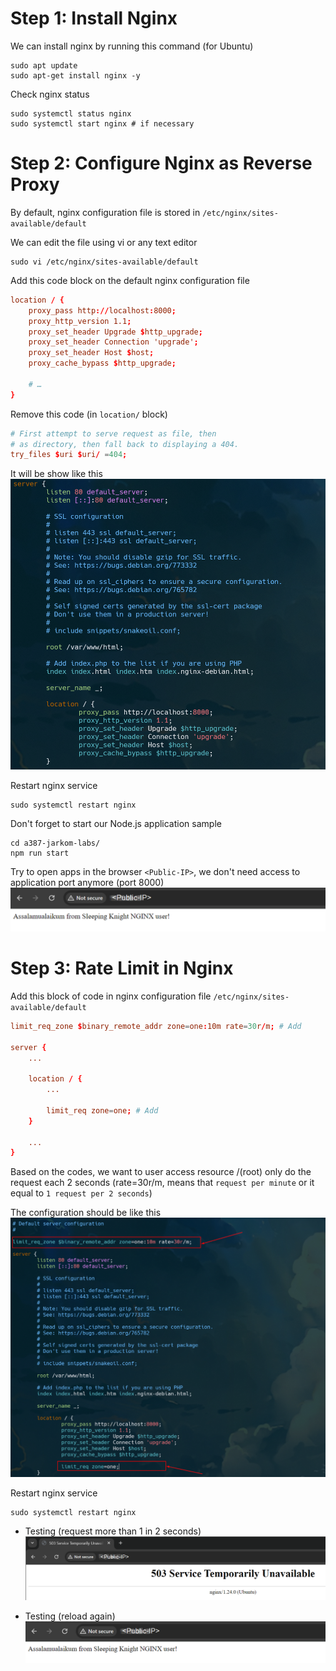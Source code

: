 # Step 1: Install Nginx
We can install nginx by running this command (for Ubuntu)
```shell
sudo apt update
sudo apt-get install nginx -y
```

Check nginx status
```shell
sudo systemctl status nginx
sudo systemctl start nginx # if necessary
```

# Step 2: Configure Nginx as Reverse Proxy
By default, nginx configuration file is stored in `/etc/nginx/sites-available/default` </br>

We can edit the file using vi or any text editor </br>
```shell
sudo vi /etc/nginx/sites-available/default
```

Add this code block on the default nginx configuration file
```conf
location / {
    proxy_pass http://localhost:8000;
    proxy_http_version 1.1;
    proxy_set_header Upgrade $http_upgrade;
    proxy_set_header Connection 'upgrade';
    proxy_set_header Host $host;
    proxy_cache_bypass $http_upgrade;
 
    # …
}
```

Remove this code (in `location/` block)
```conf
# First attempt to serve request as file, then
# as directory, then fall back to displaying a 404.
try_files $uri $uri/ =404;
```

It will be show like this 
![Alt text](images/reverse-proxy.png)

Restart nginx service
```shell
sudo systemctl restart nginx
```

Don't forget to start our Node.js application sample
```shell
cd a387-jarkom-labs/
npm run start
```

Try to open apps in the browser `<Public-IP>`, we don't need access to application port anymore (port 8000)
![Alt text](images/sample-apps.png)

# Step 3: Rate Limit in Nginx
Add this block of code in nginx configuration file `/etc/nginx/sites-available/default`
```conf
limit_req_zone $binary_remote_addr zone=one:10m rate=30r/m; # Add

server {
    ...

    location / {
        ...

        limit_req zone=one; # Add
    }

    ...
}
```
Based on the codes, we want to user access resource /(root) only do the request each 2 seconds (rate=30r/m, means that `request per minute` or it equal to `1 request per 2 seconds`)


The configuration should be like this 
![Alt text](images/rate-limit.png)

Restart nginx service
```shell
sudo systemctl restart nginx
```

* Testing (request more than 1 in 2 seconds)
![Alt text](images/rate-limit-test.png)

* Testing (reload again)
![Alt text](images/sample-apps.png)
